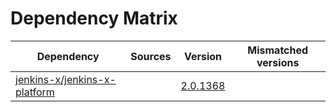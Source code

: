 # Dependency Matrix

Dependency | Sources | Version | Mismatched versions
---------- | ------- | ------- | -------------------
[jenkins-x/jenkins-x-platform](https://github.com/jenkins-x/jenkins-x-platform) |  | [2.0.1368](https://github.com/jenkins-x/jenkins-x-platform/releases/tag/v2.0.1368) | 
